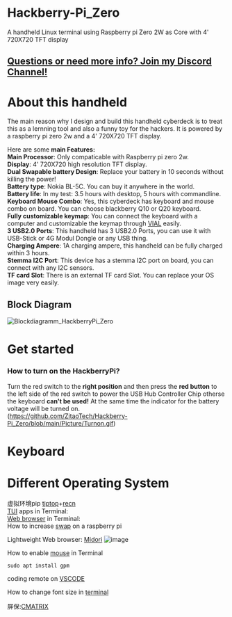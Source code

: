 # Hackberry-Pi_Zero
A handheld Linux terminal using Raspberry pi Zero 2W as Core with 4' 720X720 TFT display
## [Questions or need more info? Join my Discord Channel!](https://discord.gg/WzPthAmMbP)  
# <a name='About this handheld  '>About this handheld   </a>
The main reason why I design and build this handheld cyberdeck is to treat this as a lernning tool and also a funny toy for the hackers. It is powered by a raspberry pi zero 2w and a 4' 720X720 TFT display. 

Here are some **main Features:**  
**Main Processor**: Only compaticable with Raspberry pi zero 2w.  
**Display**: 4' 720X720 high resolution TFT display.  
**Dual Swapable battery Design**: Replace your battery in 10 seconds without killing the power!  
**Battery type**: Nokia BL-5C. You can buy it anywhere in the world.  
**Battery life**: In my test: 3.5 hours with desktop, 5 hours with commandline.  
**Keyboard Mouse Combo**: Yes, this cyberdeck has keyboard and mouse combo on board. You can choose blackberry Q10 or Q20 keyboard.  
**Fully customizable keymap**: You can connect the keyboard with a computer and customizable the keymap through [VIAL](https://get.vial.today/) easily.  
**3 USB2.0 Ports**: This handheld has 3 USB2.0 Ports, you can use it with USB-Stick or 4G Modul Dongle or any USB thing.  
**Charging Ampere**: 1A charging ampere, this handheld can be fully charged within 3 hours.  
**Stemma I2C Port**: This device has a stemma I2C port on board, you can connect with any I2C sensors.  
**TF card Slot**: There is an external TF card Slot. You can replace your OS image very easily.  

## Block Diagram
![Blockdiagramm_HackberryPi_Zero](https://github.com/user-attachments/assets/e46c354c-9363-41e2-b276-73ba5900a178)


# <a name='Get started  '>Get started   </a>
### How to turn on the HackberryPi?  
Turn the red switch to the **right position** and then press the **red button** to the left side of the red switch to power the USB Hub Controller Chip otherse the keyboard **can't be used!** At the same time the indicator for the battery voltage will be turned on.    
(https://github.com/ZitaoTech/Hackberry-Pi_Zero/blob/main/Picture/Turnon.gif)
# <a name='Keyboard  '>Keyboard   </a>

# <a name='Different Operating System  '>Different Operating System   </a>

虚拟环境pip
[tiptop](https://github.com/nschloe/tiptop)+[recn](https://stackoverflow.com/questions/75602063/pip-install-r-requirements-txt-is-failing-this-environment-is-externally-mana)  
[TUI](https://terminaltrove.com/new/) apps in Terminal:  
[Web browser](https://itsfoss.com/terminal-web-browsers/) in Terminal:  
How to increase [swap](https://pimylifeup.com/raspberry-pi-swap-file/) on a raspberry pi  

Lightweight Web browser: [Midori](https://pimylifeup.com/raspberry-pi-midori/) 
![image](https://github.com/ZitaoTech/Hackberry-Pi_Zero/assets/145678024/f2de97d5-83dc-4a09-9b0d-42864c40fca8)


How to enable [mouse](https://www.youtube.com/watch?v=hycfIoGggjw&ab_channel=RickMakes) in Terminal
```shell
sudo apt install gpm
```
coding remote on [VSCODE](https://randomnerdtutorials.com/raspberry-pi-remote-ssh-vs-code/)

How to change font size in [terminal](https://askubuntu.com/questions/173220/how-do-i-change-the-font-or-the-font-size-in-the-tty-console)

屏保:[CMATRIX](https://www.raspberrypi-spy.co.uk/2013/01/matrix-pi-running-cmatrix-on-the-raspberry-pi/)

